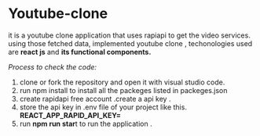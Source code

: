 # Youtube-clone

it is a youtube clone application that uses rapiapi to get the video services.
using those fetched data, implemented youtube clone ,
techonologies used are **react js** and **its functional components.**

_Process to check the code:_
  1. clone or fork the repository  and open it with visual studio code.
  2. run npm install to install all the packeges listed in packeges.json
  3. create rapidapi free account .create a api key .
  4. store the api key in .env file of your project like this.
     **REACT_APP_RAPID_API_KEY=<your key>**
  6. run **npm run star**t to run the application .
